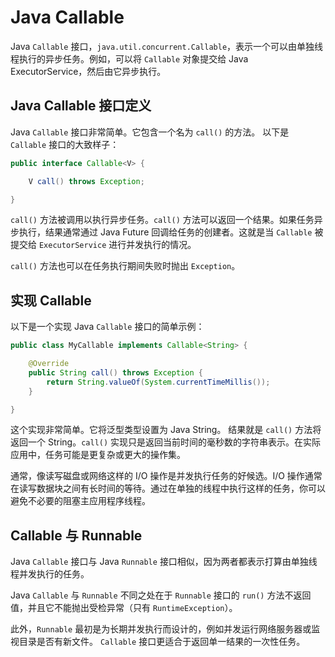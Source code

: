 # Java Callable

Java `Callable` 接口，`java.util.concurrent.Callable`，表示一个可以由单独线程执行的异步任务。例如，可以将 `Callable` 对象提交给 Java ExecutorService，然后由它异步执行。

## Java Callable 接口定义

Java `Callable` 接口非常简单。它包含一个名为 `call()` 的方法。
以下是 `Callable` 接口的大致样子：

```java
public interface Callable<V> {

    V call() throws Exception;

}
```

`call()` 方法被调用以执行异步任务。`call()` 方法可以返回一个结果。如果任务异步执行，结果通常通过 Java Future 回调给任务的创建者。这就是当 `Callable` 被提交给 `ExecutorService` 进行并发执行的情况。

`call()` 方法也可以在任务执行期间失败时抛出 `Exception`。

## 实现 Callable

以下是一个实现 Java `Callable` 接口的简单示例：

```java
public class MyCallable implements Callable<String> {

    @Override
    public String call() throws Exception {
        return String.valueOf(System.currentTimeMillis());
    }

}
```

这个实现非常简单。它将泛型类型设置为 Java String。
结果就是 `call()` 方法将返回一个 String。`call()` 实现只是返回当前时间的毫秒数的字符串表示。在实际应用中，任务可能是更复杂或更大的操作集。

通常，像读写磁盘或网络这样的 I/O 操作是并发执行任务的好候选。I/O 操作通常在读写数据块之间有长时间的等待。通过在单独的线程中执行这样的任务，你可以避免不必要的阻塞主应用程序线程。

## Callable 与 Runnable

Java `Callable` 接口与 Java `Runnable` 接口相似，因为两者都表示打算由单独线程并发执行的任务。

Java `Callable` 与 `Runnable` 不同之处在于 `Runnable` 接口的 `run()` 方法不返回值，并且它不能抛出受检异常（只有 `RuntimeException`）。

此外，`Runnable` 最初是为长期并发执行而设计的，例如并发运行网络服务器或监视目录是否有新文件。
`Callable` 接口更适合于返回单一结果的一次性任务。
